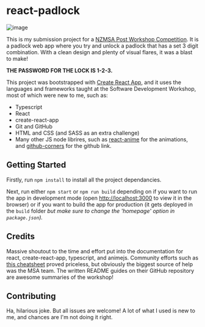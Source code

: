 # react-padlock

![image](https://user-images.githubusercontent.com/23431724/117433394-8a3ea200-af7f-11eb-9b5c-b2f555bca958.png)


This is my submission project for a [NZMSA Post Workshop Competition](https://github.com/NZMSA/2021-introduction-to-general-software-development). It is a padlock web app where you try and unlock a padlock that has a set 3 digit combination. With a clean design and plenty of visual flares, it was a blast to make!

**THE PASSWORD FOR THE LOCK IS 1-2-3.**

This project was bootstrapped with [Create React App](https://github.com/facebook/create-react-app), and it uses the languages and frameworks taught at the Software Development Workshop, most of which were new to me, such as:
- Typescript
- React
- create-react-app
- Git and GitHub
- HTML and CSS (and SASS as an extra challenge)
- Many other JS node librires, such as [react-anime](https://alain.xyz/libraries/react-anime) for the animations, and [github-corners](https://tholman.com/github-corners/) for the github link.

## Getting Started

Firstly, run `npm install` to install all the project dependancies.

Next, run either `npm start` or `npm run build` depending on if you want to run the app in development mode (open [http://localhost:3000](http://localhost:3000) to view it in the browser) or if you want to build the app for production (it gets deployed in the `build` folder _but make sure to change the 'homepage' option in `package.json`)._

## Credits

Massive shoutout to the time and effort put into the documentation for react, create-react-app, typescript, and animejs. Community efforts such as [this cheatsheet](https://react-typescript-cheatsheet.netlify.app/docs/basic/setup/) proved priceless, but obviously the biggest source of help was the MSA team. The written README guides on their GitHub repository are awesome summaries of the workshop!

## Contributing

Ha, hilarious joke. But all issues are welcome! A lot of what I used is new to me, and chances are I'm not doing it right.
